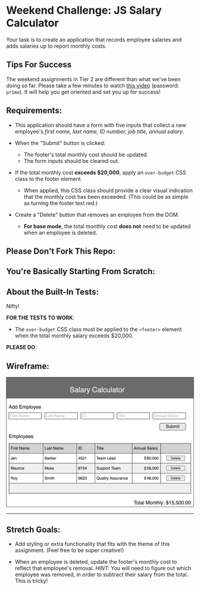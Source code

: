 # Weekend Challenge: JS Salary Calculator

Your task is to create an application that records employee salaries and adds salaries up to report monthly costs.

## Tips For Success

The weekend assignments in Tier 2 are different than what we've been doing so far.  Please take a few minutes to watch [this video](https://vimeo.com/892049929) (password: `pr1me`).  It will help you get oriented and set you up for success!

## Requirements:

* This application should have a form with five inputs that collect a new employee's *first name, last name, ID number, job title, annual salary*.

* When the "Submit" button is clicked:
    <!-- * A new employee row should be added to the table. -->
    * The footer's total monthly cost should be updated.
    * The form inputs should be cleared out.

* If the total monthly cost **exceeds $20,000**, apply an `over-budget` CSS class to the footer element.
    * When applied, this CSS class should provide a clear visual indication that the monthly cost has been exceeded. (This could be as simple as turning the footer text red.)

* Create a "Delete" button that removes an employee from the DOM.
    * **For base mode**, the total monthly cost **does not** need to be updated when an employee is deleted.

## Please Don't Fork This Repo:

<!-- Instead of forking, please click **Use This Template** (the green button) and name your new repo **weekend-salary-calculator**. Then, you can clone it as usual. -->

<!-- By clicking **Use This Template**, you are essentially still forking the repo. But, the difference is that: -->
<!-- * It will appear as a **public** repository in your GitHub. -->
<!-- * All of the previous commits on this repo will not be included in your copy. -->

## You're Basically Starting From Scratch:

<!-- Besides the automated tests, the only file we have provided you with is `index.html`. You'll need to create and source the other files you'll need. -->

## About the Built-In Tests:

<!-- After you've cloned this repository, you'll need to: -->
<!-- * Run `cd weekend-salary-calculator` to get "inside" the project directory. -->
<!-- * Run `npm install` to install the libraries that the automated tests rely on. -->

<!-- Then, at any point, you can execute the test suite by running: -->
<!-- * `npm test` -->

Nifty!

**FOR THE TESTS TO WORK**:
<!-- * Your form's submit button **must** have a `data-testid="submitButton"` attribute. Like so:
  * ```html
    <button data-testid="submitButton">
      Submit
    </button>
    ``` -->
<!-- * Your form's inputs must have these exact attributes:
    * `data-testid="firstNameInput"`
    * `data-testid="lastNameInput"`
    * `data-testid="idInput"`
    * `data-testid="titleInput"`
    * `data-testid="annualSalaryInput"` -->
<!-- * You must use a `<table>` element, where each employee is represented by a single `<tr>`. -->
<!-- * The *total monthly* cost must be rendered somewhere inside the `<footer>` element. -->
* The `over-budget` CSS class must be applied to the `<footer>` element when the total monthly salary exceeds $20,000.

**PLEASE DO**:
<!-- * Leverage the tests to ensure that you are satisfying each of the requirements.
* Run the tests often to verify your code's behavior as you implement each step of required functionality. -->

## Wireframe:

![Wireframe](salary-calc-wireframe.png)

---

## Stretch Goals:

* Add styling or extra functionality that fits with the theme of this assignment. (Feel free to be super creative!)

* When an employee is deleted, update the footer's monthly cost to reflect that employee's removal. _HINT:_ You will need to figure out which employee was removed, in order to subtract their salary from the total. This is tricky! 


